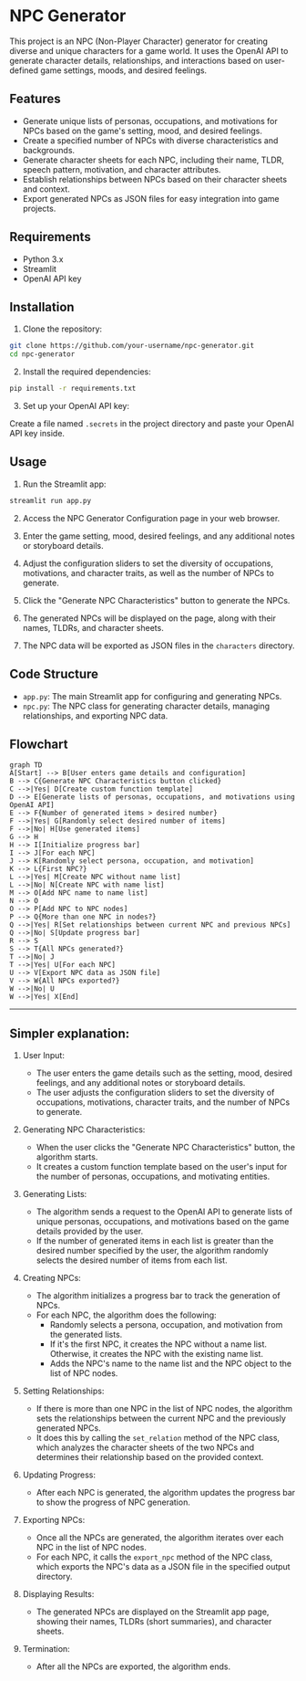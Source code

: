 # NPC Generator

This project is an NPC (Non-Player Character) generator for creating diverse and unique characters for a game world. It uses the OpenAI API to generate character details, relationships, and interactions based on user-defined game settings, moods, and desired feelings.

## Features

- Generate unique lists of personas, occupations, and motivations for NPCs based on the game's setting, mood, and desired feelings.
- Create a specified number of NPCs with diverse characteristics and backgrounds.
- Generate character sheets for each NPC, including their name, TLDR, speech pattern, motivation, and character attributes.
- Establish relationships between NPCs based on their character sheets and context.
- Export generated NPCs as JSON files for easy integration into game projects.

## Requirements

- Python 3.x
- Streamlit
- OpenAI API key

## Installation

1. Clone the repository:

```bash
git clone https://github.com/your-username/npc-generator.git
cd npc-generator
```

2. Install the required dependencies:

```bash
pip install -r requirements.txt
```

3. Set up your OpenAI API key:

Create a file named `.secrets` in the project directory and paste your OpenAI API key inside.

## Usage

1. Run the Streamlit app:

```bash
streamlit run app.py
```

2. Access the NPC Generator Configuration page in your web browser.

3. Enter the game setting, mood, desired feelings, and any additional notes or storyboard details.

4. Adjust the configuration sliders to set the diversity of occupations, motivations, and character traits, as well as the number of NPCs to generate.

5. Click the "Generate NPC Characteristics" button to generate the NPCs.

6. The generated NPCs will be displayed on the page, along with their names, TLDRs, and character sheets.

7. The NPC data will be exported as JSON files in the `characters` directory.

## Code Structure

- `app.py`: The main Streamlit app for configuring and generating NPCs.
- `npc.py`: The NPC class for generating character details, managing relationships, and exporting NPC data.

## Flowchart

```mermaid
graph TD
A[Start] --> B[User enters game details and configuration]
B --> C{Generate NPC Characteristics button clicked}
C -->|Yes| D[Create custom function template]
D --> E[Generate lists of personas, occupations, and motivations using OpenAI API]
E --> F{Number of generated items > desired number}
F -->|Yes| G[Randomly select desired number of items]
F -->|No| H[Use generated items]
G --> H
H --> I[Initialize progress bar]
I --> J[For each NPC]
J --> K[Randomly select persona, occupation, and motivation]
K --> L{First NPC?}
L -->|Yes| M[Create NPC without name list]
L -->|No| N[Create NPC with name list]
M --> O[Add NPC name to name list]
N --> O
O --> P[Add NPC to NPC nodes]
P --> Q{More than one NPC in nodes?}
Q -->|Yes| R[Set relationships between current NPC and previous NPCs]
Q -->|No| S[Update progress bar]
R --> S
S --> T{All NPCs generated?}
T -->|No| J
T -->|Yes| U[For each NPC]
U --> V[Export NPC data as JSON file]
V --> W{All NPCs exported?}
W -->|No| U
W -->|Yes| X[End]
```
---
## Simpler explanation:

1. User Input:
   - The user enters the game details such as the setting, mood, desired feelings, and any additional notes or storyboard details.
   - The user adjusts the configuration sliders to set the diversity of occupations, motivations, character traits, and the number of NPCs to generate.

2. Generating NPC Characteristics:
   - When the user clicks the "Generate NPC Characteristics" button, the algorithm starts.
   - It creates a custom function template based on the user's input for the number of personas, occupations, and motivating entities.

3. Generating Lists:
   - The algorithm sends a request to the OpenAI API to generate lists of unique personas, occupations, and motivations based on the game details provided by the user.
   - If the number of generated items in each list is greater than the desired number specified by the user, the algorithm randomly selects the desired number of items from each list.

4. Creating NPCs:
   - The algorithm initializes a progress bar to track the generation of NPCs.
   - For each NPC, the algorithm does the following:
     - Randomly selects a persona, occupation, and motivation from the generated lists.
     - If it's the first NPC, it creates the NPC without a name list. Otherwise, it creates the NPC with the existing name list.
     - Adds the NPC's name to the name list and the NPC object to the list of NPC nodes.

5. Setting Relationships:
   - If there is more than one NPC in the list of NPC nodes, the algorithm sets the relationships between the current NPC and the previously generated NPCs.
   - It does this by calling the `set_relation` method of the NPC class, which analyzes the character sheets of the two NPCs and determines their relationship based on the provided context.

6. Updating Progress:
   - After each NPC is generated, the algorithm updates the progress bar to show the progress of NPC generation.

7. Exporting NPCs:
   - Once all the NPCs are generated, the algorithm iterates over each NPC in the list of NPC nodes.
   - For each NPC, it calls the `export_npc` method of the NPC class, which exports the NPC's data as a JSON file in the specified output directory.

8. Displaying Results:
   - The generated NPCs are displayed on the Streamlit app page, showing their names, TLDRs (short summaries), and character sheets.

9. Termination:
   - After all the NPCs are exported, the algorithm ends.
